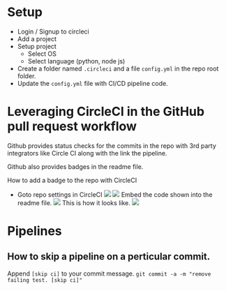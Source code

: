 # Setup
- Login / Signup to circleci
- Add a project
- Setup project
	- Select OS
	- Select language (python, node js)
- Create a folder named `.circleci` and a file `config.yml` in the repo root folder.
- Update the `config.yml` file with CI/CD pipeline code.

# Leveraging CircleCI in the GitHub pull request workflow
Github provides status checks for the commits in the repo with 3rd party integrators like Circle CI along with the link the pipeline.

Github also provides badges in the readme file.

How to add a badge to the repo with CircleCI
- Goto repo settings in CircleCI
   ![](Pasted%20image%2020230311224839.png)
   ![](Pasted%20image%2020230311224914.png)
   Embed the code shown into the readme file.
   ![](Pasted%20image%2020230311224950.png)
   This is how it looks like.
   ![](Pasted%20image%2020230311225045.png)
   

# Pipelines
## How to skip a pipeline on a perticular commit.

Append `[skip ci]` to your commit message.
`git commit -a -m "remove failing test. [skip ci]"`

